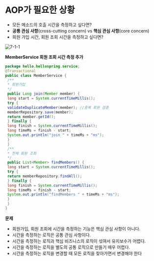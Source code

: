 # AOP가 필요한 상황

- 모든 메소드의 호출 시간을 측정하고 싶다면?
- **공통 관심 사항**(cross-cutting concern) vs **핵심 관심 사항**(core concern)
- 회원 가입 시간, 회원 조회 시간을 측정하고 싶다면?

![7-1-1](https://user-images.githubusercontent.com/78712704/208229898-9a1ba3a4-1c2e-4088-b417-0943df825deb.png)


**MemberService 회원 조회 시간 측정 추가**

```java
package hello.hellospring.service;
@Transactional
public class MemberService {
 /**
 * 회원가입
 */
 public Long join(Member member) {
 long start = System.currentTimeMillis();
 try {
 validateDuplicateMember(member); //중복 회원 검증
 memberRepository.save(member);
 return member.getId();
 } finally {
 long finish = System.currentTimeMillis();
 long timeMs = finish - start;
 System.out.println("join " + timeMs + "ms");
 }
 }
 /**
 * 전체 회원 조회
 */
 public List<Member> findMembers() {
 long start = System.currentTimeMillis();
 try {
 return memberRepository.findAll();
 } finally {
 long finish = System.currentTimeMillis();
 long timeMs = finish - start;
 System.out.println("findMembers " + timeMs + "ms");
 }
 }
}
```

**문제**

- 회원가입, 회원 조회에 시간을 측정하는 기능은 핵심 관심 사항이 아니다.
- 시간을 측정하는 로직은 공통 관심 사항이다.
- 시간을 측정하는 로직과 핵심 비즈니스의 로직이 섞여서 유지보수가 어렵다.
- 시간을 측정하는 로직을 별도의 공통 로직으로 만들기 매우 어렵다.
- 시간을 측정하는 로직을 변경할 때 모든 로직을 찾아가면서 변경해야 한다
